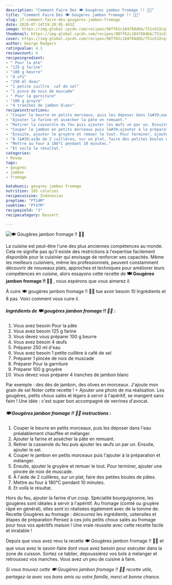 ```yaml
---
description: "Comment Faire Des 🍽️ Gougères jambon fromage !! 🧀🥩"
title: "Comment Faire Des 🍽️ Gougères jambon fromage !! 🧀🥩"
slug: 17-comment-faire-des-gougeres-jambon-fromage
date: 2020-07-14T19:28:05.443Z
image: https://img-global.cpcdn.com/recipes/98ff62c184768dbb/751x532cq70/🍽️-gougeres-jambon-fromage-🧀🥩-photo-principale-de-la-recette.jpg
thumbnail: https://img-global.cpcdn.com/recipes/98ff62c184768dbb/751x532cq70/🍽️-gougeres-jambon-fromage-🧀🥩-photo-principale-de-la-recette.jpg
cover: https://img-global.cpcdn.com/recipes/98ff62c184768dbb/751x532cq70/🍽️-gougeres-jambon-fromage-🧀🥩-photo-principale-de-la-recette.jpg
author: George Rodgers
ratingvalue: 4.1
reviewcount: 4
recipeingredient:
- " Pour la pte"
- "125 g farine"
- "100 g beurre"
- "4 ufs"
- "250 ml deau"
- "1 petite cuillre  caf de sel"
- "1 pince de noix de muscade"
- " Pour la garniture"
- "100 g gruyre"
- "4 tranches de jambon blanc"
recipeinstructions:
- "Couper le beurre en petits morceaux, puis les déposer dans l&#39;eau préalablement chauffée et mélanger."
- "Ajouter la farine et assécher la pâte en remuant."
- "Retirer la casserole du feu puis ajouter les œufs un par un. Ensuite, ajouter le sel."
- "Couper le jambon en petits morceaux puis l&#39;ajouter à la préparation et mélanger."
- "Ensuite, ajouter le gruyère et remuer le tout. Pour terminer, ajouter une pincée de noix de muscade."
- "À l&#39;aide de 2 cuillères, sur un plat, faire des petites boules de pâtes."
- "Mettre au four à 180°C pendant 10 minutes."
- "Et voilà le résultat."
categories:
- Resep
tags:
- gougres
- jambon
- fromage

katakunci: gougres jambon fromage 
nutrition: 185 calories
recipecuisine: Indonesian
preptime: "PT14M"
cooktime: "PT47M"
recipeyield: "3"
recipecategory: Dessert

---
```



![🍽️ Gougères jambon fromage !! 🧀🥩](https://img-global.cpcdn.com/recipes/98ff62c184768dbb/751x532cq70/🍽️-gougeres-jambon-fromage-🧀🥩-photo-principale-de-la-recette.jpg)

La cuisine est peut-être l'une des plus anciennes compétences au monde. Cela ne signifie pas qu'il existe des restrictions à l'expertise facilement disponible pour le cuisinier qui envisage de renforcer ses capacités. Même les meilleurs cuisiniers, même les professionnels, peuvent constamment découvrir de nouveaux plats, approches et techniques pour améliorer leurs compétences en cuisine, alors essayons cette recette de <strong> 🍽️ Gougères jambon fromage !! 🧀🥩 </strong>, nous espérons que vous aimerez il.

<!--inarticleads1-->

À cuire 🍽️ gougères jambon fromage !! 🧀🥩 tue avoir besoin 10 Ingrédients et 8 pas. Voici comment vous cuire il.

##### Ingrédients de 🍽️ gougères jambon fromage !! 🧀🥩 :

1. Vous avez besoin  Pour la pâte
1. Vous avez besoin 125 g farine
1. Vous devez vous préparer 100 g beurre
1. Vous avez besoin 4 œufs
1. Préparer 250 ml d&#39;eau
1. Vous avez besoin 1 petite cuillère à café de sel
1. Préparer 1 pincée de noix de muscade
1. Préparer  Pour la garniture
1. Préparer 100 g gruyère
1. Vous devez vous préparer 4 tranches de jambon blanc


Par exemple : des dés de jambon, des olives en morceaux. J&#39;ajoute mon grain de sel Noter cette recette ! + Ajouter une photo de ma réalisation. Les gougères, petits choux salés et légers à servir à l&#39;apéritif, se mangent sans faim ! Une idée : c&#39;est super bon accompagné de verrines d&#39;avocat. 

<!--inarticleads2-->

##### 🍽️ Gougères jambon fromage !! 🧀🥩 instructions :

1. Couper le beurre en petits morceaux, puis les déposer dans l&#39;eau préalablement chauffée et mélanger.
1. Ajouter la farine et assécher la pâte en remuant.
1. Retirer la casserole du feu puis ajouter les œufs un par un. Ensuite, ajouter le sel.
1. Couper le jambon en petits morceaux puis l&#39;ajouter à la préparation et mélanger.
1. Ensuite, ajouter le gruyère et remuer le tout. Pour terminer, ajouter une pincée de noix de muscade.
1. À l&#39;aide de 2 cuillères, sur un plat, faire des petites boules de pâtes.
1. Mettre au four à 180°C pendant 10 minutes.
1. Et voilà le résultat.


Hors du feu, ajouter la farine d&#39;un coup. Spécialité bourguignonne, les gougères sont idéales à servir à l&#39;apéritif. Au fromage (comté ou gruyère râpé en général), elles sont ici réalisées également avec de la tomme de. Recette Gougères au fromage : découvrez les ingrédients, ustensiles et étapes de préparation Pensez à ces jolis petits choux salés au fromage pour tous vos apéritifs maison ! Une vraie réussite avec cette recette facile et inratable ! 

<!--inarticleads1-->

<p>
Depuis que vous avez revu la recette 🍽️ Gougères jambon fromage !! 🧀🥩 et que vous avez le savoir-faire dont vous avez besoin pour exécuter dans la zone de cuisson. Sortez ce tablier, dépoussiérez vos bols à mélanger et retroussez vos manches. Vous avez un peu de cuisine à faire.
</p>

<p>
<i>Si vous trouvez cette 🍽️ Gougères jambon fromage !! 🧀🥩 recette utile, partagez-la avec vos bons amis ou votre famille, merci et bonne chance.</i>
</p>
